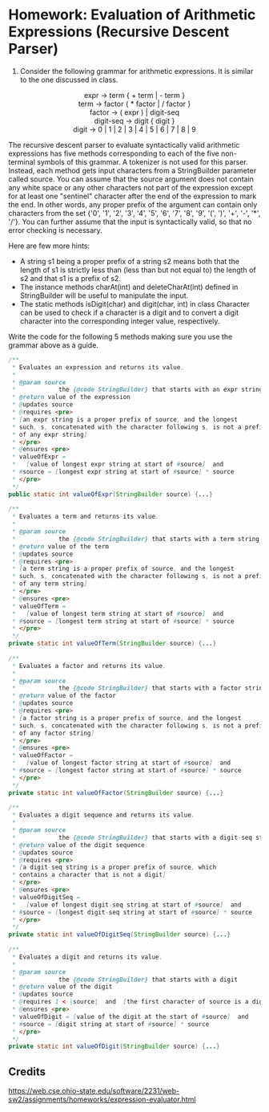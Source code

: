 # Homework: Evaluation of Arithmetic Expressions (Recursive Descent Parser)

1. Consider the following grammar for arithmetic expressions. It is similar to the one discussed in class.
<p align="center">
expr	→ term { + term | - term } </br>
term	→ factor { * factor | / factor } </br>
factor	→ ( expr ) | digit-seq </br>
digit-seq	→ digit { digit } </br>
digit	→ 0 | 1 | 2 | 3 | 4 | 5 | 6 | 7 | 8 | 9 </br>
</p>
<p>
The recursive descent parser to evaluate syntactically valid arithmetic expressions has five methods corresponding to each of the five non-terminal symbols of this grammar. A tokenizer is not used for this parser. Instead, each method gets input characters from a StringBuilder parameter called source. You can assume that the source argument does not contain any white space or any other characters not part of the expression except for at least one "sentinel" character after the end of the expression to mark the end. In other words, any proper prefix of the argument can contain only characters from the set {'0', '1', '2', '3', '4', '5', '6', '7', '8', '9', '(', ')', '+', '-', '*', '/'}. You can further assume that the input is syntactically valid, so that no error checking is necessary.</p>


Here are few more hints:
- A string s1 being a proper prefix of a string s2 means both that the length of s1 is strictly less than (less than but not equal to) the length of s2 and that s1 is a prefix of s2.
- The instance methods charAt(int) and deleteCharAt(int) defined in StringBuilder will be useful to manipulate the input.
- The static methods isDigit(char) and digit(char, int) in class Character can be used to check if a character is a digit and to convert a digit character into the corresponding integer value, respectively.

Write the code for the following 5 methods making sure you use the grammar above as a guide.

```Java
/**
 * Evaluates an expression and returns its value.
 * 
 * @param source
 *            the {@code StringBuilder} that starts with an expr string
 * @return value of the expression
 * @updates source
 * @requires <pre>
 * [an expr string is a proper prefix of source, and the longest
 * such, s, concatenated with the character following s, is not a prefix
 * of any expr string]
 * </pre>
 * @ensures <pre>
 * valueOfExpr =
 *   [value of longest expr string at start of #source]  and
 * #source = [longest expr string at start of #source] * source
 * </pre>
 */
public static int valueOfExpr(StringBuilder source) {...}
 
/**
 * Evaluates a term and returns its value.
 * 
 * @param source
 *            the {@code StringBuilder} that starts with a term string
 * @return value of the term
 * @updates source
 * @requires <pre>
 * [a term string is a proper prefix of source, and the longest
 * such, s, concatenated with the character following s, is not a prefix
 * of any term string]
 * </pre>
 * @ensures <pre>
 * valueOfTerm =
 *   [value of longest term string at start of #source]  and
 * #source = [longest term string at start of #source] * source
 * </pre>
 */
private static int valueOfTerm(StringBuilder source) {...}
 
/**
 * Evaluates a factor and returns its value.
 * 
 * @param source
 *            the {@code StringBuilder} that starts with a factor string
 * @return value of the factor
 * @updates source
 * @requires <pre>
 * [a factor string is a proper prefix of source, and the longest
 * such, s, concatenated with the character following s, is not a prefix
 * of any factor string]
 * </pre>
 * @ensures <pre>
 * valueOfFactor =
 *   [value of longest factor string at start of #source]  and
 * #source = [longest factor string at start of #source] * source
 * </pre>
 */
private static int valueOfFactor(StringBuilder source) {...}
 
/**
 * Evaluates a digit sequence and returns its value.
 * 
 * @param source
 *            the {@code StringBuilder} that starts with a digit-seq string
 * @return value of the digit sequence
 * @updates source
 * @requires <pre>
 * [a digit-seq string is a proper prefix of source, which
 * contains a character that is not a digit]
 * </pre>
 * @ensures <pre>
 * valueOfDigitSeq =
 *   [value of longest digit-seq string at start of #source]  and
 * #source = [longest digit-seq string at start of #source] * source
 * </pre>
 */
private static int valueOfDigitSeq(StringBuilder source) {...}
 
/**
 * Evaluates a digit and returns its value.
 * 
 * @param source
 *            the {@code StringBuilder} that starts with a digit
 * @return value of the digit
 * @updates source
 * @requires 1 < |source|  and  [the first character of source is a digit]
 * @ensures <pre>
 * valueOfDigit = [value of the digit at the start of #source]  and
 * #source = [digit string at start of #source] * source
 * </pre>
 */
private static int valueOfDigit(StringBuilder source) {...}
```

## Credits
https://web.cse.ohio-state.edu/software/2231/web-sw2/assignments/homeworks/expression-evaluator.html